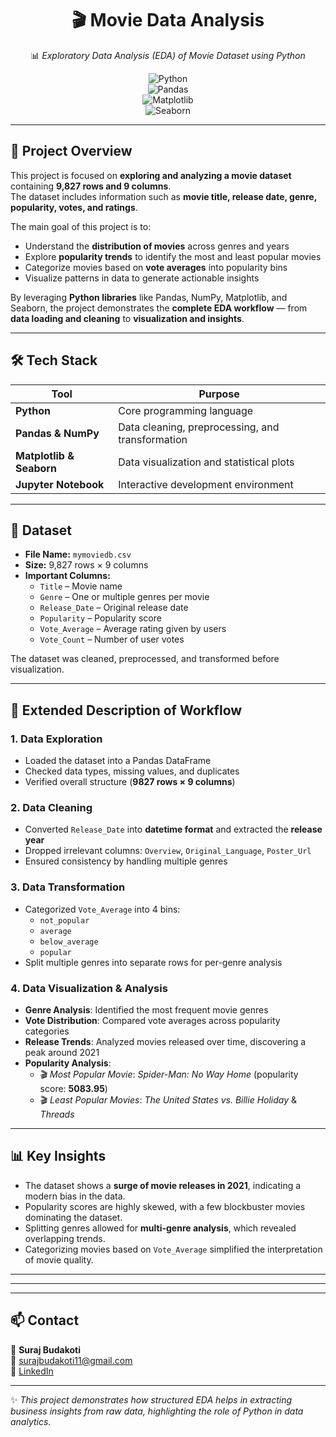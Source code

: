 <div align="center">  

# 🎬 Movie Data Analysis  

📊 *Exploratory Data Analysis (EDA) of Movie Dataset using Python*  

![Python](https://img.shields.io/badge/Python-Data%20Analysis-green)  
![Pandas](https://img.shields.io/badge/Pandas-Data%20Cleaning-blue)  
![Matplotlib](https://img.shields.io/badge/Matplotlib-Visualization-orange)  
![Seaborn](https://img.shields.io/badge/Seaborn-Statistical%20Plots-purple)  

</div>  

---

## 🎯 Project Overview  

This project is focused on **exploring and analyzing a movie dataset** containing **9,827 rows and 9 columns**.  
The dataset includes information such as **movie title, release date, genre, popularity, votes, and ratings**.  

The main goal of this project is to:  

- Understand the **distribution of movies** across genres and years  
- Explore **popularity trends** to identify the most and least popular movies  
- Categorize movies based on **vote averages** into popularity bins  
- Visualize patterns in data to generate actionable insights  

By leveraging **Python libraries** like Pandas, NumPy, Matplotlib, and Seaborn, the project demonstrates the **complete EDA workflow** — from **data loading and cleaning** to **visualization and insights**.  

---

## 🛠️ Tech Stack  

| Tool | Purpose |  
|------|---------|  
| **Python** | Core programming language |  
| **Pandas & NumPy** | Data cleaning, preprocessing, and transformation |  
| **Matplotlib & Seaborn** | Data visualization and statistical plots |  
| **Jupyter Notebook** | Interactive development environment |  

---

## 📂 Dataset  

- **File Name:** `mymoviedb.csv`  
- **Size:** 9,827 rows × 9 columns  
- **Important Columns:**  
  - `Title` – Movie name  
  - `Genre` – One or multiple genres per movie  
  - `Release_Date` – Original release date  
  - `Popularity` – Popularity score  
  - `Vote_Average` – Average rating given by users  
  - `Vote_Count` – Number of user votes  

The dataset was cleaned, preprocessed, and transformed before visualization.  

---

## 🔎 Extended Description of Workflow  

### 1. Data Exploration  
- Loaded the dataset into a Pandas DataFrame  
- Checked data types, missing values, and duplicates  
- Verified overall structure (**9827 rows × 9 columns**)  

### 2. Data Cleaning  
- Converted `Release_Date` into **datetime format** and extracted the **release year**  
- Dropped irrelevant columns: `Overview`, `Original_Language`, `Poster_Url`  
- Ensured consistency by handling multiple genres  

### 3. Data Transformation  
- Categorized `Vote_Average` into 4 bins:  
  - `not_popular`  
  - `average`  
  - `below_average`  
  - `popular`  
- Split multiple genres into separate rows for per-genre analysis  

### 4. Data Visualization & Analysis  
- **Genre Analysis**: Identified the most frequent movie genres  
- **Vote Distribution**: Compared vote averages across popularity categories  
- **Release Trends**: Analyzed movies released over time, discovering a peak around 2021  
- **Popularity Analysis**:  
  - 🎬 *Most Popular Movie*: *Spider-Man: No Way Home* (popularity score: **5083.95**)  
  - 🎬 *Least Popular Movies*: *The United States vs. Billie Holiday* & *Threads*  

---

## 📊 Key Insights  

- The dataset shows a **surge of movie releases in 2021**, indicating a modern bias in the data.  
- Popularity scores are highly skewed, with a few blockbuster movies dominating the dataset.  
- Splitting genres allowed for **multi-genre analysis**, which revealed overlapping trends.  
- Categorizing movies based on `Vote_Average` simplified the interpretation of movie quality.  

---

---

</div>  

---

## 📫 Contact  

👤 **Suraj Budakoti**  
📧 [surajbudakoti11@gmail.com](mailto:surajbudakoti11@gmail.com)  
💼 [LinkedIn](https://www.linkedin.com/in/suraj-budakoti-55a8b2379)  

---

✨ *This project demonstrates how structured EDA helps in extracting business insights from raw data, highlighting the role of Python in data analytics.*  
